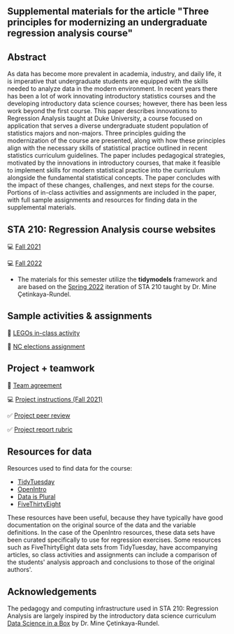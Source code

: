 ## Supplemental materials for the article "Three principles for modernizing an undergraduate regression analysis course"

## Abstract 

As data has become more prevalent in academia, industry, and daily life, it is imperative that undergraduate students are equipped with the skills needed to analyze data in the modern environment. In recent years there has been a lot of work innovating introductory statistics courses and the developing introductory data science courses; however, there has been less work beyond the first course. This paper describes innovations to Regression Analysis taught at Duke University, a course focused on application that serves a diverse undergraduate student population of statistics majors and non-majors. Three principles guiding the modernization of the course are presented, along with how these principles align with the necessary skills of statistical practice outlined in recent statistics curriculum guidelines. The paper includes pedagogical strategies, motivated by the innovations in introductory courses, that make it feasible to implement skills for modern statistical practice into the curriculum alongside the fundamental statistical concepts. The paper concludes with the impact of these changes, challenges, and next steps for the course. Portions of in-class activities and assignments are included in the paper, with full sample assignments and resources for finding data in the supplemental materials.

## STA 210: Regression Analysis course websites

💻 [Fall 2021](https://sta210-fa21.netlify.app)

💻 [Fall 2022](https://sta210-fa22.netlify.app)

-   The materials for this semester utilize the **tidymodels** framework and are based on the [Spring 2022](https://sta210-s22.github.io/website/) iteration of STA 210 taught by Dr. Mine Çetinkaya-Rundel.

## Sample activities & assignments

📝 [LEGOs in-class activity](lego-activity)

📝 [NC elections assignment](slr-nc-elections)

## Project + teamwork

🤝 [Team agreement](team-agreement)

💻 [Project instructions (Fall 2021)](https://sta210-fa21.netlify.app/project/)

✅ [Project peer review](https://github.com/matackett/peer-feedback)

✅ [Project report rubric](project-report-rubric.csv)

## Resources for data 

Resources used to find data for the course:

-   [TidyTuesday](https://github.com/rfordatascience/tidytuesday)
-   [OpenIntro](https://www.openintro.org/data/)
-   [Data is Plural](https://www.data-is-plural.com/)
-   [FiveThirtyEight](https://data.fivethirtyeight.com/)

These resources have been useful, because they have typically have good documentation on the original source of the data and the variable definitions. In the case of the OpenIntro resources, these data sets have been curated specifically to use for regression exercises. Some resources such as FiveThirtyEight data sets from TidyTuesday, have accompanying articles, so class activities and assignments can include a comparison of the students' analysis approach and conclusions to those of the original authors'.

## Acknowledgements

The pedagogy and computing infrastructure used in STA 210: Regression Analysis are largely inspired by the introductory data science curriculum [Data Science in a Box](https://datasciencebox.org) by Dr. Mine Çetinkaya-Rundel.
